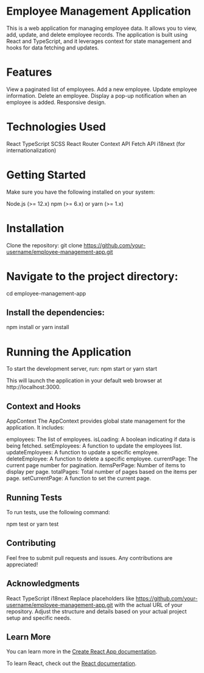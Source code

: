 # Employee Management Application
This is a web application for managing employee data. It allows you to view, add, update, and delete employee records. The application is built using React and TypeScript, and it leverages context for state management and hooks for data fetching and updates.

# Features
View a paginated list of employees.
Add a new employee.
Update employee information.
Delete an employee.
Display a pop-up notification when an employee is added.
Responsive design.

# Technologies Used
React
TypeScript
SCSS
React Router
Context API
Fetch API
i18next (for internationalization)

# Getting Started
Make sure you have the following installed on your system:

Node.js (>= 12.x)
npm (>= 6.x) or yarn (>= 1.x)

# Installation
Clone the repository:
git clone https://github.com/your-username/employee-management-app.git

# Navigate to the project directory:
cd employee-management-app  

## Install the dependencies:

npm install or yarn install
# Running the Application
To start the development server, run:
npm start or yarn start

This will launch the application in your default web browser at http://localhost:3000.


## Context and Hooks
AppContext
The AppContext provides global state management for the application. It includes:

employees: The list of employees.
isLoading: A boolean indicating if data is being fetched.
setEmployees: A function to update the employees list.
updateEmployees: A function to update a specific employee.
deleteEmployee: A function to delete a specific employee.
currentPage: The current page number for pagination.
itemsPerPage: Number of items to display per page.
totalPages: Total number of pages based on the items per page.
setCurrentPage: A function to set the current page.

## Running Tests
To run tests, use the following command:

npm test or yarn test
## Contributing
Feel free to submit pull requests and issues. Any contributions are appreciated!

## Acknowledgments
React
TypeScript
i18next
Replace placeholders like https://github.com/your-username/employee-management-app.git with the actual URL of your repository. Adjust the structure and details based on your actual project setup and specific needs.

## Learn More

You can learn more in the [Create React App documentation](https://facebook.github.io/create-react-app/docs/getting-started).

To learn React, check out the [React documentation](https://reactjs.org/).
